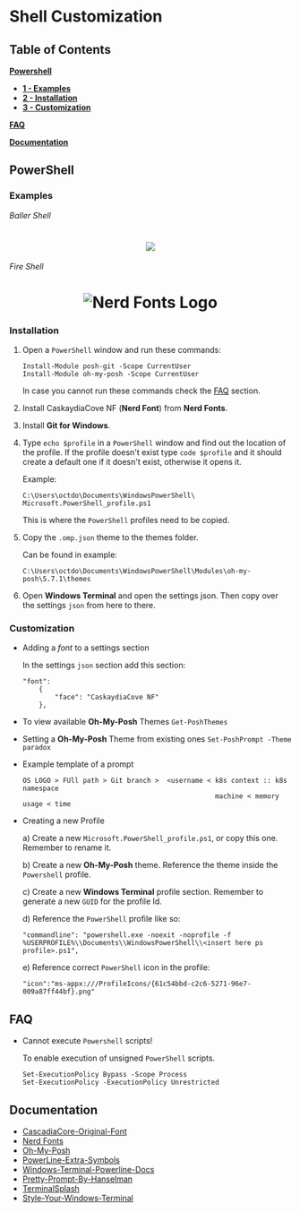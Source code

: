 # Shell Customization

## Table of Contents
[**Powershell**](#PowerShell)
  * [**1 - Examples**](#Examples)
  * [**2 - Installation**](#Installation)
  * [**3 - Customization**](#Customization)

[**FAQ**](#FAQ)

[**Documentation**](#Documentation)

## PowerShell 

### Examples

_Baller Shell_

<h1 align="center">
<img src="images/baller-shell.gif" />
</h1>

_Fire Shell_

<h1 align="center">
<img src="images/fire-shell.png" alt="Nerd Fonts Logo" />
</h1>

### Installation 

1. Open a `PowerShell` window and run these commands:
   
    ```
    Install-Module posh-git -Scope CurrentUser
    Install-Module oh-my-posh -Scope CurrentUser
    ```
    In case you cannot run these commands check the [FAQ](#FAQ) section.

2. Install CaskaydiaCove NF (**Nerd Font**) from **Nerd Fonts**.

3. Install **Git for Windows**.

5. Type `echo $profile` in a `PowerShell` window and find out the location of the
   profile. If the profile doesn't exist type `code $profile` and it should 
   create a default one if it doesn't exist, otherwise it opens it.

    Example: 
    ```
    C:\Users\octdo\Documents\WindowsPowerShell\
    Microsoft.PowerShell_profile.ps1
    ```
    This is where the `PowerShell` profiles need to be copied.

6. Copy the `.omp.json` theme to the themes folder.

   Can be found in example: 
   ```
   C:\Users\octdo\Documents\WindowsPowerShell\Modules\oh-my-posh\5.7.1\themes
   ```

7. Open **Windows Terminal** and open the settings json. Then copy over the settings
   `json` from here to there.
   
### Customization

* Adding a _font_ to a settings section

    In the settings `json` section add this section:

    ```
    "font": 
        {
            "face": "CaskaydiaCove NF"
        },
    ```

* To view available **Oh-My-Posh** Themes
    `Get-PoshThemes`
* Setting a **Oh-My-Posh** Theme from existing ones
    `Set-PoshPrompt -Theme paradox`


* Example template of a prompt
    ```
    OS LOGO > FUll path > Git branch >  <username < k8s context :: k8s namespace
                                                    machine < memory usage < time 
    ```

* Creating a new Profile

    a) Create a new `Microsoft.PowerShell_profile.ps1`, or copy this one. 
    Remember to rename it.

    b) Create a new **Oh-My-Posh** theme. Reference the theme inside the 
    `Powershell` profile.

    c) Create a new **Windows Terminal** profile section. Remember to generate a new `GUID` for the profile Id. 
    
    d) Reference the `PowerShell` profile like so:
    ```
    "commandline": "powershell.exe -noexit -noprofile -f %USERPROFILE%\\Documents\\WindowsPowerShell\\<insert here ps profile>.ps1",
    ```
    e) Reference correct `PowerShell` icon in the profile:
    ```
    "icon":"ms-appx:///ProfileIcons/{61c54bbd-c2c6-5271-96e7-009a87ff44bf}.png"
    ```

## FAQ 


* Cannot execute `Powershell` scripts!

    To enable execution of unsigned `PowerShell` scripts.
    ```
    Set-ExecutionPolicy Bypass -Scope Process
    Set-ExecutionPolicy -ExecutionPolicy Unrestricted
    ```

## Documentation 
* [CascadiaCore-Original-Font](https://github.com/microsoft/cascadia-code "CascadiaCore-Original-Font")
* [Nerd Fonts](https://www.nerdfonts.com/ "Nerd Fonts")
* [Oh-My-Posh](https://ohmyposh.dev/ "Oh-My-Posh")
* [PowerLine-Extra-Symbols](https://github.com/ryanoasis/powerline-extra-symbols "PowerLine-Extra-Symbols")
* [Windows-Terminal-Powerline-Docs](https://docs.microsoft.com/en-us/windows/terminal/tutorials/powerline-setup "Windows-Terminal-Powerline-Docs")
* [Pretty-Prompt-By-Hanselman](https://www.hanselman.com/blog/how-to-make-a-pretty-prompt-in-windows-terminal-with-powerline-nerd-fonts-cascadia-code-wsl-and-ohmyposh "Pretty-Prompt-By-Hanselman")
* [TerminalSplash](https://terminalsplash.com/ "Terminal Splash")
* [Style-Your-Windows-Terminal](https://medium.com/@hjgraca/style-your-windows-terminal-and-wsl2-like-a-pro-9a2e1ad4c9d0 "Style Your Windows Terminal")